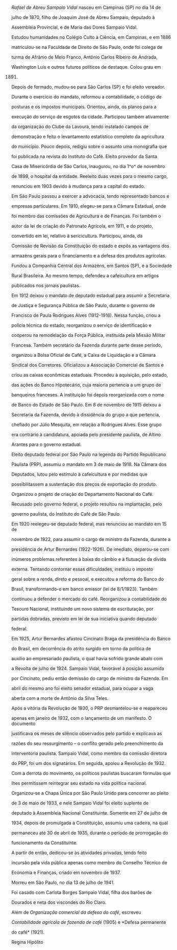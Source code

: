 

*Rafael de Abreu Sampaio Vidal* nasceu em Campinas (SP) no dia 14 de

julho de 1870, filho de Joaquim José de Abreu Sampaio, deputado à

Assembleia Provincial, e de Maria das Dores Sampaio Vidal.



Estudou humanidades no Colégio Culto à Ciência, em Campinas, e em 1886

matriculou-se na Faculdade de Direito de São Paulo, onde foi colega de

turma de Afrânio de Melo Franco, Antônio Carlos Ribeiro de Andrada,

Washington Luís e outros futuros políticos de destaque. Colou grau em

1891.



Depois de formado, mudou-se para São Carlos (SP) e foi eleito vereador.

Durante o exercício do mandato, reformou a contabilidade, o código de

posturas e os impostos municipais. Orientou, ainda, os planos para a

execução do serviço de esgotos da cidade. Participou também ativamente

da organização do Clube da Lavoura, tendo instalado campos de

demonstração e feito o levantamento estatístico completo da agricultura

do município. Pouco depois, redigiu sobre o assunto uma monografia que

foi publicada na revista do Instituto do Café. Eleito provedor da Santa

Casa de Misericórdia de São Carlos, inaugurou, no dia 1^o^ de novembro

de 1899, o hospital da entidade. Reeleito duas vezes para o mesmo cargo,

renunciou em 1903 devido à mudança para a capital do estado.



Em São Paulo passou a exercer a advocacia, tendo representado bancos e

empresas particulares. Em 1910, elegeu-se para a Câmara Estadual, onde

foi membro das comissões de Agricultura e de Finanças. Foi também o

autor da lei de criação do Patronato Agrícola, em 1911, e do projeto,

convertido em lei, relativo à sericicultura. Participou, ainda, da

Comissão de Revisão da Constituição do estado e expôs as vantagens dos

armazéns gerais para o financiamento e a defesa dos produtos agrícolas.

Fundou a Companhia Central dos Armazéns, em Santos (SP), e a Sociedade

Rural Brasileira. Ao mesmo tempo, defendeu a cafeicultura em artigos

publicados nos jornais paulistas.



Em 1912 deixou o mandato de deputado estadual para assumir a Secretaria

de Justiça e Segurança Pública de São Paulo, durante o governo de

Francisco de Paula Rodrigues Alves (1912-1916). Nessa função, criou a

polícia técnica do estado, reorganizou o serviço de identificação e

cooperou na remodelação da Força Pública, instituída pela Missão Militar

Francesa. Também secretário da Fazenda durante parte desse período,

organizou a Bolsa Oficial de Café, a Caixa de Liquidação e a Câmara

Sindical dos Corretores. Oficializou a Associação Comercial de Santos e

criou as caixas econômicas estaduais. Procedeu à aquisição, pelo estado,

das ações do Banco Hipotecário, cuja maioria pertencia a um grupo de

banqueiros franceses. A instituição foi depois reorganizada com o nome

de Banco do Estado de São Paulo. Em 8 de novembro de 1915 deixou a

Secretaria da Fazenda, devido à dissidência do grupo a que pertencia,

chefiado por Júlio Mesquita, em relação a Rodrigues Alves. Esse grupo

era contrário à candidatura, apoiada pelo presidente paulista, de Altino

Arantes para o governo estadual.



Eleito deputado federal por São Paulo na legenda do Partido Republicano

Paulista (PRP), assumiu o mandato em 3 de maio de 1918. Na Câmara dos

Deputados, lutou pelo estímulo à cafeicultura e por medidas que

possibilitassem a sustentação dos preços de exportação do produto.

Organizou o projeto de criação do Departamento Nacional do Café.

Recusado pelo governo federal, o projeto resultou na implantação, pelo

governo paulista, do Instituto do Café de São Paulo.



Em 1920 reelegeu-se deputado federal, mas renunciou ao mandato em 15 de

novembro de 1922, para assumir o cargo de ministro da Fazenda, durante a

presidência de Artur Bernardes (1922-1926). De imediato, deparou-se com

inúmeros problemas referentes à baixa do câmbio e à flutuação da dívida

externa. Tentando contornar essas dificuldades, instituiu o imposto

geral sobre a renda, direto e pessoal, e executou a reforma do Banco do

Brasil, transformando-o em banco emissor (lei de 8/1/1923). Também

continuou a defender o mercado do café. Reorganizou a contabilidade do

Tesouro Nacional, instituindo um novo sistema de escrituração, por

partidas dobradas, previsto em lei de sua iniciativa quando deputado

federal.



Em 1925, Artur Bernardes afastou Cincinato Braga da presidência do Banco

do Brasil, em decorrência do atrito surgido em torno da política de

auxílio ao empresariado paulista, o qual havia sofrido grande abalo com

a Revolta de julho de 1924. Sampaio Vidal, favorável à posição assumida

por Cincinato, pediu então demissão do cargo de ministro da Fazenda. Em

abril do mesmo ano foi eleito senador estadual, para ocupar a vaga

aberta com a morte de Antônio da Silva Teles.



Após a vitória da Revolução de 1930, o PRP desmantelou-se e reapareceu

apenas em janeiro de 1932, com o lançamento de um manifesto. O documento

justificava os meses de silêncio observados pelo partido e explicava as

razões do seu ressurgimento – o conflito gerado pelo preenchimento da

interventoria paulista. Sampaio Vidal, como membro da comissão diretora

do PRP, foi um dos signatários. Em seguida, apoiou a Revolução de 1932.

Com a derrota do movimento, os políticos paulistas buscaram fórmulas que

lhes permitissem reintegrar seu estado na vida política nacional.

Organizou-se a Chapa Única por São Paulo Unido para concorrer ao pleito

de 3 de maio de 1933, e nele Sampaio Vidal foi eleito suplente de

deputado à Assembleia Nacional Constituinte. Somente em 27 de julho de

1934, depois de promulgada a Constituição, assumiu uma cadeira, na qual

permaneceu até 30 de abril de 1935, durante o período de prorrogação do

funcionamento da Constituinte.



A partir de então, dedicou-se às atividades privadas, tendo feito

incursão pela vida pública apenas como membro do Conselho Técnico de

Economia e Finanças, criado em novembro de 1937.



Morreu em São Paulo, no dia 13 de julho de 1941.



Foi casado com Carlota Borges Sampaio Vidal, filha dos barões de

Dourados e neta dos viscondes do Rio Claro.



Além de *Organização comercial da defesa do café*, escreveu

*Contabilidade agrícola de fazenda de café* (1905) e *Defesa permanente

do café* (1921).



Regina Hipólito



